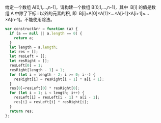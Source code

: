 给定一个数组 A[0,1,…,n-1]，请构建一个数组 B[0,1,…,n-1]，其中  B[i] 的值是数组 A 中除了下标 i 以外的元素的积, 即  B[i]=A[0]×A[1]×…×A[i-1]×A[i+1]×…×A[n-1]。不能使用除法。

```js
var constructArr = function (a) {
  if (a == null || a.length == 0) {
    return a;
  }
  let length = a.length;
  let res = [];
  let resLeft = [];
  let resRight = [];
  resLeft[0] = 1;
  resRight[length - 1] = 1;
  for (let i = length - 2; i >= 0; i--) {
    resRight[i] = resRight[i + 1] * a[i + 1];
  }
  res[0]=resLeft[0] * resRight[0];
  for (let i = 1; i < length; i++) {
    resLeft[i] = resLeft[i - 1] * a[i - 1];
    res[i] = resLeft[i] * resRight[i];
  }
  return res;
};
```
